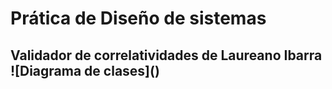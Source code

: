 <h1>Prática de Diseño de sistemas<h2/>
Validador de correlatividades de Laureano Ibarra
![Diagrama de clases]()
